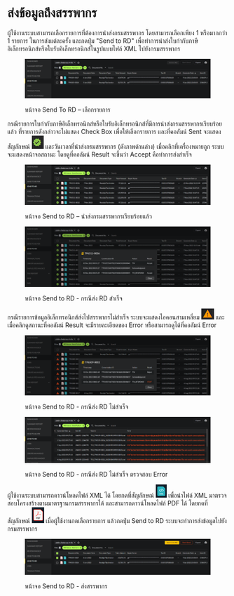 # ส่งข้อมูลถึงสรรพากร

ผู้ใช้งานระบบสามารถเลือกรายการที่ต้องการนำส่งกรมสรรพากร โดยสามารถเลือกเพียง 1 หรือมากกว่า 1 รายการ ในการส่งแต่ละครั้ง และกดปุ่ม "Send to RD" เพื่อทำการนำส่งใบกำกับภาษีอิเล็กทรอนิกส์หรือใบรับอิเล็กทรอนิกส์ในรูปแบบไฟล์ XML ไปยังกรมสรรพากร

<figure><img src="../../.gitbook/assets/image (44).png" alt=""><figcaption><p>หน้าจอ Send To RD – เลือกรายการ</p></figcaption></figure>

กรณีรายการใบกำกับภาษีอิเล็กทรอนิกส์หรือใบรับอิเล็กทรอนิกส์ที่มีการนำส่งกรมสรรพากรเรียบร้อยแล้ว ที่รายการดังกล่าวจะไม่แสดง Check Box เพื่อให้เลือกรายการ และที่คอลัมน์ Sent จะแสดงสัญลักษณ์ ![](<../../.gitbook/assets/image (43).png>) และวันเวลาที่นำส่งกรมสรรพากร (ดังภาพด้านล่าง) เมื่อคลิกที่เครื่องหมายถูก ระบบจะแสดงหน้าจอสถานะ โดยดูที่คอลัมน์ Result จะขึ้นว่า Accept คือทำการส่งสำเร็จ

<figure><img src="../../.gitbook/assets/image (97).png" alt=""><figcaption><p>หน้าจอ Send to RD – นำส่งกรมสรรพากรเรียบร้อยแล้ว</p></figcaption></figure>

<figure><img src="../../.gitbook/assets/image (23).png" alt=""><figcaption><p>หน้าจอ Send to RD - กรณีส่ง RD สำเร็จ</p></figcaption></figure>

กรณีรายการข้อมูลอิเล็กทรอนิกส์ส่งไปสรรพากรไม่สำเร็จ ระบบจะแสดงไอคอนสามเหลี่ยม ![](<../../.gitbook/assets/image (29).png>) และเมื่อคลิกดูสถานะที่คอลัมน์ Result จะมีรายละเอียดของ Error หรือสามารถดูได้ที่คอลัมน์ Error

<figure><img src="../../.gitbook/assets/image (99).png" alt=""><figcaption><p>หน้าจอ Send to RD - กรณีส่ง RD ไม่สำเร็จ</p></figcaption></figure>

<figure><img src="../../.gitbook/assets/image (5) (1) (1).png" alt=""><figcaption><p>หน้าจอ Send to RD - กรณีส่ง RD ไม่สำเร็จ ตรวจสอบ Error</p></figcaption></figure>

ผู้ใช้งานระบบสามารถดาวน์โหลดไฟล์ XML ได้ โดยกดที่สัญลักษณ์ ![](<../../.gitbook/assets/image (1) (1).png>) เพื่อนำไฟล์ XML มาตรวจสอบโครงสร้างตามมาตรฐานกรมสรรพากรได้ และสามารถดาวน์โหลดไฟล์ PDF ได้ โดยกดที่สัญลักษณ์ ![](<../../.gitbook/assets/image (93).png>) เมื่อผู้ใช้งานกดเลือกรายการ แล้วกดปุ่ม Send to RD ระบบจะทำการส่งข้อมูลไปยังกรมสรรพากร

<figure><img src="../../.gitbook/assets/image (85).png" alt=""><figcaption><p>หน้าจอ Send to RD - ส่งสรรพากร</p></figcaption></figure>
